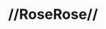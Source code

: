 ---
pid: ns90
title: "//RoseRose//"
location_transcription: Anywhere
coordinates: "[-75.134586106278, 39.982644740199]"
zipcode: '19133'
gen_neighborhood: North Philadelphia
neighborhood: Fairhill,North Philadelphia
outside_phl: 
age: '15'
age_range: 13-19
instagram: 
image_file_name: ns_90.jpg
proposal_transcription: Rose
topic: Environment
topic_summary: '0'
type: Other No Form
keywords_other: 
credit: 
image_labels: 
twitter: 
facebook: 
permalink: "/monuments/ns90/"
layout: item-page
---